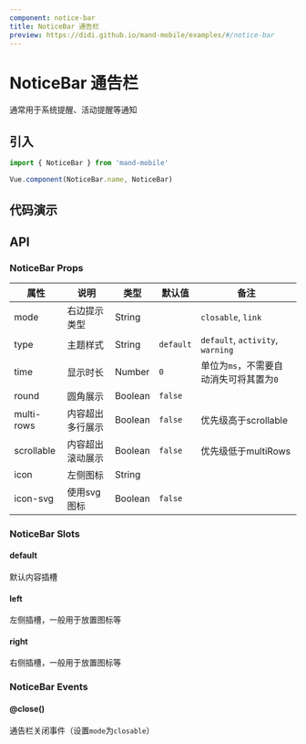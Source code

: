 ```yaml
---
component: notice-bar
title: NoticeBar 通告栏
preview: https://didi.github.io/mand-mobile/examples/#/notice-bar
---
```


# NoticeBar 通告栏

通常用于系统提醒、活动提醒等通知

## 引入

```javascript
import { NoticeBar } from 'mand-mobile'

Vue.component(NoticeBar.name, NoticeBar)
```

## 代码演示

<demo-wrapper
  src="src/packages/notice-bar/demo"
  :demos="demos"
/>

<script setup>
const demos = import.meta.globEager('../../../src/packages/notice-bar/demo/demo*.vue')
</script>

## API

### NoticeBar Props
|属性 | 说明 | 类型 | 默认值 | 备注|
|----|-----|------|------|------|
|mode|右边提示类型|String| |`closable`, `link`|
|type|主题样式|String|`default`|`default`, `activity`, `warning`|
|time|显示时长|Number|`0`|单位为`ms`，不需要自动消失可将其置为`0`|
|round|圆角展示|Boolean|`false`| |
|multi-rows|内容超出多行展示|Boolean|`false`|优先级高于scrollable|
|scrollable|内容超出滚动展示|Boolean|`false`|优先级低于multiRows|
|icon|左侧图标|String|| |
|icon-svg |使用svg图标|Boolean|`false`| |

### NoticeBar Slots

#### default
默认内容插槽

#### left
左侧插槽，一般用于放置图标等

#### right
右侧插槽，一般用于放置图标等

### NoticeBar Events

#### @close()
通告栏关闭事件（设置`mode`为`closable`）

